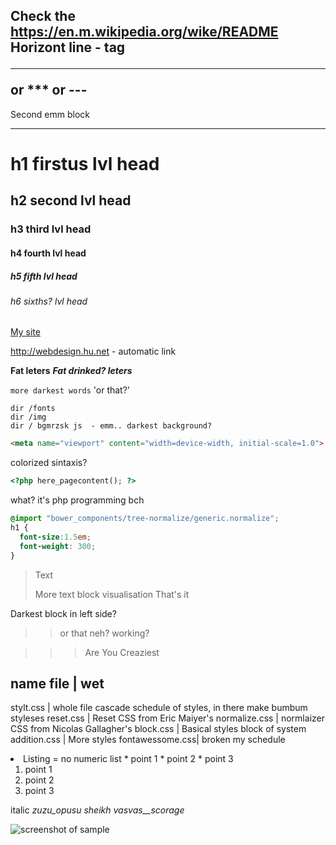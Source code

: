 Check the <https://en.m.wikipedia.org/wike/README>
Horizont line - tag <hr> or *** or ---
--------------
Second emm block
***************

h1 firstus lvl head
==================
h2 second lvl head
------------------
### h3 third lvl head
#### h4 fourth lvl head
##### h5 fifth lvl head
###### h6 sixths? lvl head
[My site](http://webdesign.ru.net)

<http://webdesign.hu.net> - automatic link

**Fat leters**
***Fat drinked? leters***

`more darkest words`
'or that?'

    dir /fonts
    dir /img
    dir / bgmrzsk js  - emm.. darkest background?

```html
<meta name="viewport" content="width=device-width, initial-scale=1.0">
```
colorized sintaxis?

```php
<?php here_pagecontent(); ?>
```
what? it's php programming bch

```scss /* or css */
@import "bower_components/tree-normalize/generic.normalize";
h1 {
  font-size:1.5em;
  font-weight: 300;
}
```

> Text
>
> More text block visualisation
> That's it

Darkest block in left side?

>> or that
>> neh?
>> working?

>>> Are 
>>> You
>>> Creaziest

name file     |  wet
--------------------------------------
stylt.css     | whole file cascade schedule of styles, in there make bumbum styleses
reset.css     | Reset CSS from Eric Maiyer's
normalize.css | normlaizer CSS from Nicolas Gallagher's
block.css     | Basical styles block of system
addition.css  | More styles
fontawessome.css| broken my schedule

<li> Listing = no numeric list
 * point 1
 * point 2
 * point 3

 1. point 1
 2. point 2
 3. point 3

italic
_zuzu_opusu_ _sheikh_ _vasvas__scorage_

![screenshot of sample](http://websiske.hk.het/images/Heydoun_min.jpg)

